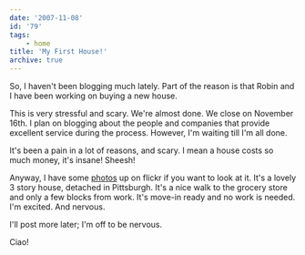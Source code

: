 ```yaml
---
date: '2007-11-08'
id: '79'
tags:
    - home
title: 'My First House!'
archive: true
---
```


So, I haven't been blogging much lately. Part of the reason is that Robin and
I have been working on buying a new house.

This is very stressful and scary. We're almost done. We close on November
16th. I plan on blogging about the people and companies that provide excellent
service during the process. However, I'm waiting till I'm all done.

It's been a pain in a lot of reasons, and scary. I mean a house costs so much
money, it's insane! Sheesh!

Anyway, I have some
[photos](https://flickr.com/photos/docwhat/sets/72157602423731857/) up on
flickr if you want to look at it. It's a lovely 3 story house, detached in
Pittsburgh. It's a nice walk to the grocery store and only a few blocks from
work. It's move-in ready and no work is needed. I'm excited. And nervous.

I'll post more later; I'm off to be nervous.

Ciao!

